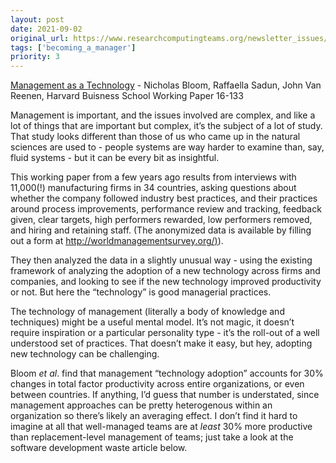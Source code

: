 ```yaml
---
layout: post
date: 2021-09-02
original_url: https://www.researchcomputingteams.org/newsletter_issues/0090
tags: ['becoming_a_manager']
priority: 3
---
```


<!-- markdownlint-disable MD033 -->
<!-- markdownlint-disable MD041 -->
<!-- markdownlint-disable MD049 -->

[Management as a Technology](https://www.hbs.edu/ris/Publication%20Files/16-133_64fd57c1-5f76-415a-9567-f1c0d310aff3.pdf) - Nicholas Bloom, Raffaella Sadun, John Van Reenen, Harvard Buisness School Working Paper 16-133

Management is important, and the issues involved are complex, and like a lot of things that are important but complex, it’s the subject of a lot of study. That study looks different than those of us who came up in the natural sciences are used to - people systems are way harder to examine than, say, fluid systems - but it can be every bit as insightful.

This working paper from a few years ago results from interviews with 11,000(!) manufacturing firms in 34 countries, asking questions about whether the company followed industry best practices, and their practices around process improvements, performance review and tracking, feedback given, clear targets, high performers rewarded, low performers removed, and hiring and retaining staff. (The anonymized data is available by filling out a form at [http://worldmanagementsurvey.org/)](http://worldmanagementsurvey.org/)).

They then analyzed the data in a slightly unusual way - using the existing framework of analyzing the adoption of a new technology across firms and companies, and looking to see if the new technology improved productivity or not. But here the “technology” is good managerial practices.

The technology of management (literally a body of knowledge and techniques) might be a useful mental model. It’s not magic, it doesn’t require inspiration or a particular personality type - it’s the roll-out of a well understood set of practices. That doesn’t make it easy, but hey, adopting new technology can be challenging.

Bloom _et al_. find that management “technology adoption” accounts for 30% changes in total factor productivity across entire organizations, or even between countries. If anything, I’d guess that number is understated, since management approaches can be pretty heterogenous within an organization so there’s likely an averaging effect. I don’t find it hard to imagine at all that well-managed teams are at _least_ 30% more productive than replacement-level management of teams; just take a look at the software development waste article below.